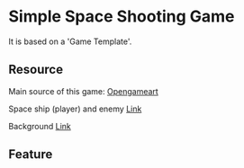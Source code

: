 # Simple Space Shooting Game

It is based on a 'Game Template'.

## Resource

Main source of this game: [Opengameart](http://opengameart.org) 

Space ship (player) and enemy [Link](https://opengameart.org/content/space-shooter-ships-and-sprites-from-the-game-frozen-moons)

Background [Link](https://opengameart.org/content/grid-hud)

## Feature
